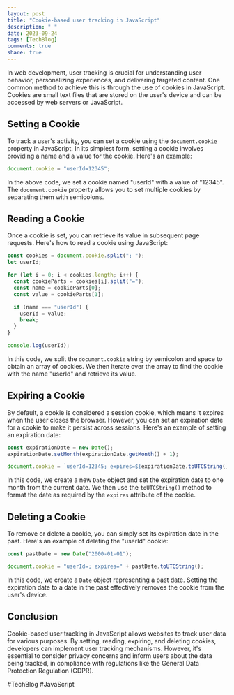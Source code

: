 ```yaml
---
layout: post
title: "Cookie-based user tracking in JavaScript"
description: " "
date: 2023-09-24
tags: [TechBlog]
comments: true
share: true
---
```


In web development, user tracking is crucial for understanding user behavior, personalizing experiences, and delivering targeted content. One common method to achieve this is through the use of cookies in JavaScript. Cookies are small text files that are stored on the user's device and can be accessed by web servers or JavaScript.

## Setting a Cookie

To track a user's activity, you can set a cookie using the `document.cookie` property in JavaScript. In its simplest form, setting a cookie involves providing a name and a value for the cookie. Here's an example:

```javascript
document.cookie = "userId=12345";
```

In the above code, we set a cookie named "userId" with a value of "12345". The `document.cookie` property allows you to set multiple cookies by separating them with semicolons.

## Reading a Cookie

Once a cookie is set, you can retrieve its value in subsequent page requests. Here's how to read a cookie using JavaScript:

```javascript
const cookies = document.cookie.split("; ");
let userId;

for (let i = 0; i < cookies.length; i++) {
  const cookieParts = cookies[i].split("=");
  const name = cookieParts[0];
  const value = cookieParts[1];

  if (name === "userId") {
    userId = value;
    break;
  }
}

console.log(userId);
```

In this code, we split the `document.cookie` string by semicolon and space to obtain an array of cookies. We then iterate over the array to find the cookie with the name "userId" and retrieve its value.

## Expiring a Cookie

By default, a cookie is considered a session cookie, which means it expires when the user closes the browser. However, you can set an expiration date for a cookie to make it persist across sessions. Here's an example of setting an expiration date:

```javascript
const expirationDate = new Date();
expirationDate.setMonth(expirationDate.getMonth() + 1);

document.cookie = `userId=12345; expires=${expirationDate.toUTCString()}`;
```

In this code, we create a new `Date` object and set the expiration date to one month from the current date. We then use the `toUTCString()` method to format the date as required by the `expires` attribute of the cookie.

## Deleting a Cookie

To remove or delete a cookie, you can simply set its expiration date in the past. Here's an example of deleting the "userId" cookie:

```javascript
const pastDate = new Date("2000-01-01");

document.cookie = "userId=; expires=" + pastDate.toUTCString();
```

In this code, we create a `Date` object representing a past date. Setting the expiration date to a date in the past effectively removes the cookie from the user's device.

## Conclusion

Cookie-based user tracking in JavaScript allows websites to track user data for various purposes. By setting, reading, expiring, and deleting cookies, developers can implement user tracking mechanisms. However, it's essential to consider privacy concerns and inform users about the data being tracked, in compliance with regulations like the General Data Protection Regulation (GDPR).

#TechBlog #JavaScript